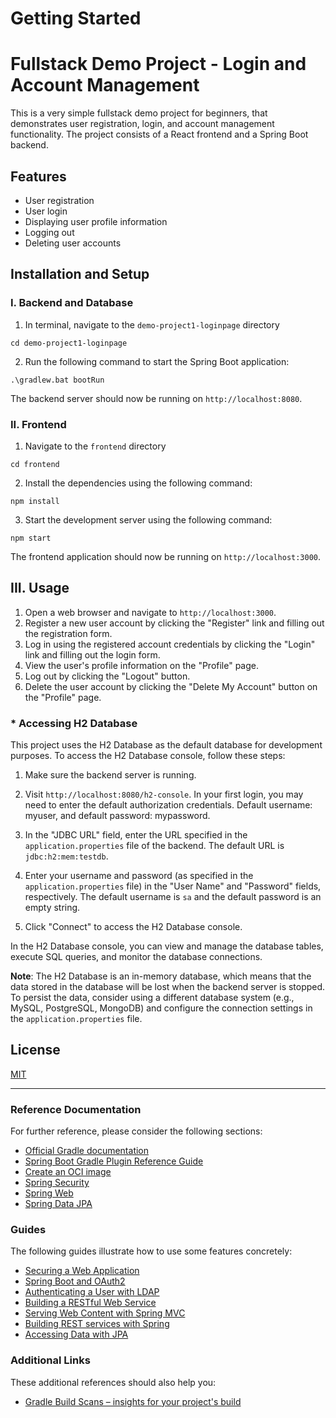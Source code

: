# Getting Started
# Fullstack Demo Project - Login and Account Management

This is a very simple fullstack demo project for beginners, that demonstrates user registration, login, and account management functionality. The project consists of a React frontend and a Spring Boot backend.

## Features

- User registration
- User login
- Displaying user profile information
- Logging out
- Deleting user accounts

## Installation and Setup

### I. Backend and Database

1. In terminal, navigate to the `demo-project1-loginpage` directory
```
cd demo-project1-loginpage
```

2. Run the following command to start the Spring Boot application:

```
.\gradlew.bat bootRun
```

The backend server should now be running on `http://localhost:8080`.

### II. Frontend

1. Navigate to the `frontend` directory
```
cd frontend
```
2. Install the dependencies using the following command:
```
npm install
```

3. Start the development server using the following command:
```
npm start
```

The frontend application should now be running on `http://localhost:3000`.

## III. Usage

1. Open a web browser and navigate to `http://localhost:3000`.
2. Register a new user account by clicking the "Register" link and filling out the registration form.
3. Log in using the registered account credentials by clicking the "Login" link and filling out the login form.
4. View the user's profile information on the "Profile" page.
5. Log out by clicking the "Logout" button.
6. Delete the user account by clicking the "Delete My Account" button on the "Profile" page.

### * Accessing H2 Database

This project uses the H2 Database as the default database for development purposes. To access the H2 Database console, follow these steps:

1. Make sure the backend server is running.

2. Visit `http://localhost:8080/h2-console`. In your first login, you may need to enter the default authorization credentials. Default username: myuser, and default password: mypassword.

3. In the "JDBC URL" field, enter the URL specified in the `application.properties` file of the backend. The default URL is `jdbc:h2:mem:testdb`.

4. Enter your username and password (as specified in the `application.properties` file) in the "User Name" and "Password" fields, respectively. The default username is `sa` and the default password is an empty string.

5. Click "Connect" to access the H2 Database console.

In the H2 Database console, you can view and manage the database tables, execute SQL queries, and monitor the database connections.

**Note**: The H2 Database is an in-memory database, which means that the data stored in the database will be lost when the backend server is stopped. To persist the data, consider using a different database system (e.g., MySQL, PostgreSQL, MongoDB) and configure the connection settings in the `application.properties` file.


## License

[MIT](https://choosealicense.com/licenses/mit/)


-------------------------------

### Reference Documentation

For further reference, please consider the following sections:

* [Official Gradle documentation](https://docs.gradle.org)
* [Spring Boot Gradle Plugin Reference Guide](https://docs.spring.io/spring-boot/docs/2.7.10/gradle-plugin/reference/html/)
* [Create an OCI image](https://docs.spring.io/spring-boot/docs/2.7.10/gradle-plugin/reference/html/#build-image)
* [Spring Security](https://docs.spring.io/spring-boot/docs/2.7.10/reference/htmlsingle/#web.security)
* [Spring Web](https://docs.spring.io/spring-boot/docs/2.7.10/reference/htmlsingle/#web)
* [Spring Data JPA](https://docs.spring.io/spring-boot/docs/2.7.10/reference/htmlsingle/#data.sql.jpa-and-spring-data)

### Guides

The following guides illustrate how to use some features concretely:

* [Securing a Web Application](https://spring.io/guides/gs/securing-web/)
* [Spring Boot and OAuth2](https://spring.io/guides/tutorials/spring-boot-oauth2/)
* [Authenticating a User with LDAP](https://spring.io/guides/gs/authenticating-ldap/)
* [Building a RESTful Web Service](https://spring.io/guides/gs/rest-service/)
* [Serving Web Content with Spring MVC](https://spring.io/guides/gs/serving-web-content/)
* [Building REST services with Spring](https://spring.io/guides/tutorials/rest/)
* [Accessing Data with JPA](https://spring.io/guides/gs/accessing-data-jpa/)

### Additional Links

These additional references should also help you:

* [Gradle Build Scans – insights for your project's build](https://scans.gradle.com#gradle)

